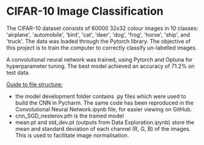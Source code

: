 # CIFAR-10 Image Classification

The CIFAR-10 dataset consists of 60000 32x32 colour images in 10 classes: 'airplane', 'automobile', 'bird', 'cat', 'deer', 'dog', 'frog', 'horse', 'ship', and 'truck'. The data was loaded through the Pytorch library. The objective of this project is to train the computer to correctly classify un-labelled images.   

A convolutional neural network was trained, using Pytorch and Optuna for hyperparameter tuning. The best model achieved an accuracy of 71.2% on test data.


<u>Guide to file structure:</u>
- the model development folder contains .py files which were used to build the CNN in Pycharm. The same code has been reproduced in the Convolutional Neural Network.ipynb file, for easier viewing on GitHub.
- cnn_SGD_nesterov.pth is the trained model
- mean.pt and std_dev.pt (outputs from Data Exploration.ipynb) store the mean and standard deviation of each channel (R, G, B) of the images. This is used to facilitate image normalisation.